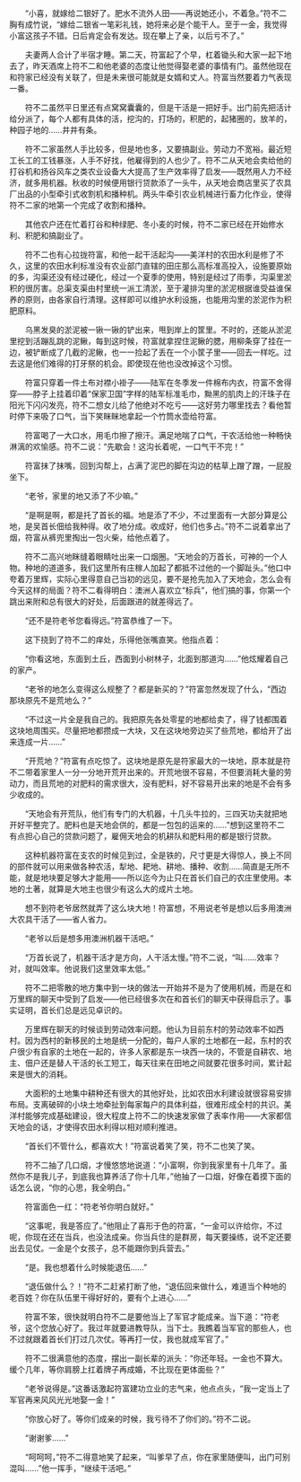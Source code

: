 　　“小喜，就嫁给二银好了。肥水不流外人田——再说她还小，不着急。”符不二胸有成竹说，“嫁给二银省一笔彩礼钱，她将来必是个能干人。至于一金，我觉得小富这孩子不错。日后肯定会有发达。现在攀上了亲，以后亏不了。”

　　夫妻两人合计了半宿才睡。第二天，符富起了个早，杠着锄头和大家一起下地去了，昨天酒席上符不二和他老婆的态度让他觉得娶老婆的事情有门。虽然他现在和符家已经没有关联了，但是未来很可能就是女婿和丈人。符富当然要着力气表现一番。

　　符不二虽然平日里还有点窝窝囊囊的，但是干活是一把好手。出门前先把活计给分派了，每个人都有具体的活，挖沟的，打场的，积肥的，起猪圈的，放羊的，种园子地的……井井有条。

　　符不二家虽然人手比较多，但是地也多，又要搞副业。劳动力不宽裕。最近短工长工的工钱暴涨，人手不好找，他雇得到的人也少了。符不二从天地会卖给他的打谷机和扬谷风车之类农业设备大大提高了生产效率得了启发——既然用人力不经济，就多用机器。秋收的时候便用银行贷款添了一头牛，从天地会商店里买了农具厂出品的小型牵引式收割机和播种机。两头牛牵引农业机械进行畜力化作业，使得符不二家的地第一个完成了收割和播种。

　　其他农户还在忙着打谷和种绿肥、冬小麦的时候，符不二家已经在开始修水利、积肥和搞副业了。

　　符不二也有心拉拢符富，和他一起干活起沟——美洋村的农田水利是修了不久，这里的农田水利标准没有农业部门直辖的田庄那么高标准高投入，设施要原始的多，沟渠还没有经过硬化，经过一个夏季的使用，特别是经过了雨季，沟渠里淤积的很厉害。总渠支渠由村里统一派工清淤，至于灌排沟里的淤泥根据谁受益谁保养的原则，由各家自行清理。这样即可以维护水利设施，也能用沟里的淤泥作为积肥原料。

　　乌黑发臭的淤泥被一锹一锹的铲出来，甩到岸上的筐里。不时的，还能从淤泥里挖到活蹦乱跳的泥鳅，每到这时候，符富就拿捏住泥鳅的腮，用柳条穿了挂在一边，被铲断成了几截的泥鳅，也一一捡起了丢在一个小筐子里——回去一样吃。过去这是他们难得的打牙祭的机会。即使现在他也没改掉这个习惯。

　　符富只穿着一件土布对襟小褂子——陆军在冬季发一件棉布内衣，符富不舍得穿——脖子上挂着印着“保家卫国”字样的陆军标准毛巾，黝黑的肌肉上的汗珠子在阳光下闪闪发亮，符不二想女儿给了他绝对不吃亏——这好劳力哪里找去？看他暂时停下来吸了口气，当下笑眯眯地拿起一个竹筒水壶给符富。

　　符富喝了一大口水，用毛巾擦了擦汗。满足地喘了口气，干农活给他一种畅快淋漓的欢愉感。符不二说：“先歇会！这沟长着呢，一口气干不完！”

　　符富抹了抹嘴，回到沟帮上，占满了泥巴的脚在沟边的枯草上蹭了蹭，一屁股坐下。

　　“老爷，家里的地又添了不少嘛。”

　　“是啊是啊，都是托了首长的福。地是添了不少，不过里面有一大部分算是公地，是吴首长佃给我种得。收了地分成。收成好，他们也多占。”符不二说着拿出了烟，符富从裤兜里掏出一包火柴，给他点着了。

　　符不二高兴地眯缝着眼睛吐出来一口烟圈。“天地会的万首长，可神的一个人物。种地的道道多，我们这里所有庄稼人加起了都抵不过他的一个脚趾头。”他口中夸着万里辉，实际心里得意自己当初的远见，要不是抢先加入了天地会，怎么会有今天这样的局面？符不二看得明白：澳洲人喜欢立“标兵”，他们搞的事，你第一个跳出来附和总有很大的好处，后面跟进的就差得远了。

　　“还不是符老爷您看得远。”符富恭维了一下。

　　这下挠到了符不二的痒处，乐得他张嘴直笑。他指点着：

　　“你看这地，东面到土丘，西面到小树林子，北面到那道沟……”他炫耀着自己的家产。

　　“老爷的地怎么变得这么规整了？都是新买的？”符富忽然发现了什么，“西边那块原先不是荒地么？”

　　“不过这一片全是我自己的。我把原先各处零星的地都给卖了，得了钱都围着这块地周围买。尽量把地都攒成一大块，又在这块地旁边买了些荒地，都给开了出来连成一片……”

　　“开荒地？”符富有点吃惊了。这块地是原先是符家最大的一块地，原本就是符不二带着家里人一分一分地开荒开出来的。开荒地很不容易，不但要消耗大量的劳动力，而且荒地的对肥料的需求很大，没有肥料，好不容易开出来的地是不会有多少收成的。

　　“天地会有开荒队，他们有专门的大机器，十几头牛拉的，三四天功夫就把地开好平整完了。肥料也是天地会供的，都是一包包的运来的……”想到这里符不二有点担心自己的贷款问题了，雇佣天地会的机耕队和肥料用的都是银行贷款。

　　这种机器符富在支农的时候见到过，全是铁的，尺寸更是大得惊人，换上不同的部件就可以用来做各种农活，犁地、耙地、耕地、播种、收割……简直是无所不能，就是地块要足够大才能用——所以迄今为止只在首长们自己的农庄里使用。本地的土著，就算是大地主也很少有这么大的成片土地。

　　想不到符老爷居然就弄了这么块大地！符富想，不用说老爷是想以后多用澳洲大农具干活了——省人省力。

　　“老爷以后是想多用澳洲机器干活吧。”

　　“万首长说了，机器干活才是方向，人干活太慢。”符不二说，“叫……效率？对，就叫效率。他说我们这里效率太低。”

　　符不二把零散的地方集中到一块的做法一开始并不是为了使用机械，而是在和万里辉的聊天中受到了启发——他已经很多次在和首长们的聊天中获得启示了。事实证明，首长们总是远见卓识的。

　　万里辉在聊天的时候谈到劳动效率问题。他认为目前东村的劳动效率不如西村。因为西村的新移民的土地是统一分配的，每户人家的土地都在一起，东村的农户很少有自家的土地在一起的，许多人家都是东一块西一块的，不管是自耕农、地主、佃户还是替人干活的长工短工，每天往来在田地之间就要花很多时间，累计起来是很大的消耗。

　　大面积的土地集中耕种还有很大的其他好处，比如农田水利建设就很容易安排布局。支离破碎的小块土地牵扯到每家每户的具体利益，很难形成全村的共识。美洋村能够完成基础建设，很大程度上符不二的快速发家做了表率作用——大家都信天地会的话，才使得农田水利得以相对顺利推进。

　　“首长们不管什么，都喜欢大！”符富说着笑了笑，符不二也笑了笑。

　　符不二抽了几口烟，才慢悠悠地说道：“小富啊，你到我家里有十几年了。虽然你不是我儿子，到底我也算养活了你十几年，”他抽了一口烟，好像在着摸下面的话怎么说，“你的心思，我全明白。”

　　符富面色一红：“符老爷你明白就好。”

　　“这事呢，我是答应了。”他阻止了喜形于色的符富，“一金可以许给你，不过呢，你现在还在当兵，也没法成亲。你当兵住的是群房，每天要操练，说不定还要出去见仗。一金是个女孩子，总不能跟你到兵营去。”

　　“是。我也想着什么时候能退伍……”

　　“退伍做什么？！”符不二赶紧打断了他，“退伍回来做什么，难道当个种地的老百姓？你在队伍里干得好好的，要有个上进心……”

　　符富不笨，很快就明白符不二是要他当上了军官才能成亲。当下道：“符老爷，这个您放心好了。我过年就要进教导队，当下士。我瞧着当军官的那些人，也不过就跟着首长们打过几次仗。等再打一仗，我也就成军官了。”

　　符不二很满意他的态度，摆出一副长辈的派头：“你还年轻。一金也不算大。缓个几年，等你肩膀上扛着牌子再成婚，不比现在更体面些？”

　　“老爷说得是。”这番话激起符富建功立业的志气来，他点点头，“我一定当上了军官再来风风光光地娶一金！”

　　“你放心好了。等你们成亲的时候，我亏待不了你们的。”符不二说。

　　“谢谢爹……”

　　“呵呵呵，”符不二得意地笑了起来，“叫爹早了点，你在家里随便叫，出门可别混叫……”他一挥手，“继续干活吧。”

